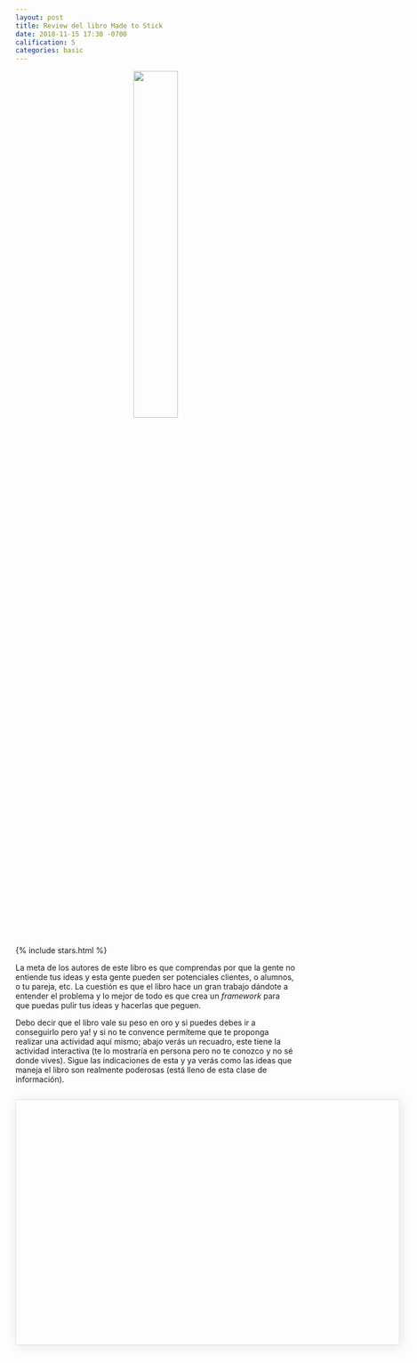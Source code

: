 ```yaml
---
layout: post
title: Review del libro Made to Stick
date: 2018-11-15 17:30 -0700
calification: 5
categories: basic
---
```

<style>
    #app{
        margin-top: 2em;
        margin-bottom:2em;
        width: 650px;
        min-height:420px;
        overflow:auto;
        padding: .7em 1.4em;
        border: 1px solid #e2e2e2;
        box-shadow: 2px 2px 20px rgba(0,0,0,.1);
        border-radius: 2px;
    }
    input {
        width: 400px;
        height: 25px;
        padding: 2px;
        margin-top: 1.5em;
        border-radius: 1px;
        border: 1px solid #e2e2e2;
    }
    button {
        width: 100px;
        height: 30px;
        padding: 2px;
        background-color: #6c5ce7;
        color: #000;
        border: none;
        border-radius: 1px;
    }
    #book_cover {
        text-align:center;
    }
</style>

<p id="book_cover">
    <a href="https://www.amazon.com/gp/product/1400064287/ref=as_li_tl?ie=UTF8&tag=tanoshii-20&camp=1789&creative=9325&linkCode=as2&creativeASIN=1400064287&linkId=f3876d9b4cc4ec55d1b6d00a6fa6b095" target="_blank">
        <img src="https://res.cloudinary.com/yipster/image/upload/v1542415084/Made-to-stick-830x1262_jwom4v.jpg" width="40%">
    </a>
</p>

{% include stars.html %}

La meta de los autores de este libro es que comprendas por que la gente no entiende tus ideas y esta gente pueden ser potenciales clientes, o alumnos, o tu pareja, etc. La cuestión es que el libro hace un gran trabajo dándote a entender el problema y lo mejor de todo es que crea un _framework_ para que puedas pulir tus ideas y hacerlas que peguen.

Debo decir que el libro vale su peso en oro y si puedes debes ir a conseguirlo pero ya! y si no te convence permíteme que te proponga realizar una actividad aquí mismo; abajo verás un recuadro, este tiene la actividad interactiva (te lo mostraría en persona pero no te conozco y no sé donde vives). Sigue las indicaciones de esta y ya verás como las ideas que maneja el libro son realmente poderosas (está lleno de esta clase de información).

<div id="app"></div>
<script src="https://www.gstatic.com/firebasejs/5.5.8/firebase.js"></script>
<script>
    let app = document.querySelector('#app')
    app.innerHTML = `
    <h2>¿Por qué tu idea no pega?</h2>
    <p>Con suerte y después de realizar esta actividad entenderás por qué tu idea no pega, y con esto quiero decir
    que comprenderás la razón por la que tus mensajes no son captados por tus potenciales clientes, o alumnos u amigos o cualquier audiencia en cualquier ámbito.
    </p>
    <p>
    Lo único que debes hacer es escuchar el siguiente audio, el cual contiene un fragmento de canción interpretada a base de golpecitos en una mesa, 
    y adivinar que canción es; no preguntes por qué, sólo házlo, más delante obtendrás respuestas.
    </p>
    <audio controls>
    <source src="https://res.cloudinary.com/yipster/video/upload/v1542420408/tapper_gltvim.mp3" type="audio/mpeg">
    Your browser does not support the audio element.
    </audio>
    <input type="text" name="song" id="song" placeholder="¿qué canción es?"/>
    <button name="song-button" id="verify-btn">verificar</button>
    `
</script>

<script>

    let button = document.querySelector('#verify-btn')
    let guess

    button.addEventListener('click',function(){
        guess = document.querySelector('#song').value
        if(guess === ''){
            alert('No has tratado de adivinar. \n !Vamos inténtalo!')
        }else {
            answer(guess)
        }
        
    })

    function answer(guess){
        let song = "himno de la alegría"
        if(guess.toLowerCase() === song){
             motive(true)
        }else {
            motive(false)
        }
        document.querySelector('#song').value = ''
    }

    function motive(solved){
        var title = '<h2>La respuesta</h2>'
        if(solved){
            let app = document.querySelector('#app')
            app.innerHTML = ''
            app.innerHTML = `
            ${title}
            <p>Wow, has adivinado! 😃</p>
            <p>Pero esto no es una prueba de habilidad mental, esto es una prueba para que veas que es lo que sienten tus clientes cuando escuchan tu idea (o mensaje).</p>

            <p>¿Cómo? no entendí</p>

            <p>Tu eres mi potencial cliente y el ritmo golpeteado en la mesa es mi mensaje o en otras palabras eso que has experimentado es lo que sucede cuando asumes que hay información que tu cliente sabe pero en realidad no es así y por tanto el mensaje que le envias le sonará como a tí te ha sonado el audio, a nada, a un montón de ruiditos aleatorios o a una idea que no pegará.</p>

            <p>El conocimiento que tienes se ha vuelto en tu contra y al no ser conciente de ello envías mensajes indescifrables; al yo ser la persona que realizaba los golpeteos con una canción en mente a mí me daba sentido que era el _himno de la alegría_ pero tu no sabías eso. Por tanto la canción en mi cabeza es el <b>onocimiento</b> que yo tengo y que creí tu tendrías al escuchar mis golpeteos.</p>
            <p>
            <a href="https://www.amazon.com/gp/product/1400064287/ref=as_li_tl?ie=UTF8&tag=tanoshii-20&camp=1789&creative=9325&linkCode=as2&creativeASIN=1400064287&linkId=f3876d9b4cc4ec55d1b6d00a6fa6b095" target="_blank">Ver el libro</a>
            </p>
            `

        }else {
            app.innerHTML = ''
            app.innerHTML = `
            ${title}
            <p>Nop, en realidad es el <b>himno de la alegría</b>. ¿Huh? 😧</p>
            
            <p>Acabas de experimentar lo que tus clientes (o quien sea) sienten cuando escuchan tus ideas, desconcierto; te acabas de poner en sus zapatos.</p>
            
            <p>¿Te parece que ese ruido sonaba como el himno de la alegría? 😖 ¡En lo absoluto!</p>

            <p>Esto es lo que sucede, tú eres mi potencial cliente y el ritmo golpeteado en la mesa es mi <b>mensaje</b> o en otras palabras eso que has experimentado es lo que le sucede a un potencial cliente cuando asumes que hay información debe saber pero en realidad no es así y por tanto el mensaje que le envias le sonará como a tí te ha sonado el audio, a nada, a un montón de ruiditos aleatorios o a una idea que no pegará.</p>

            <p>El conocimiento que tienes se ha vuelto en tu contra y al no ser conciente de ello envías mensajes indescifrables.</p>
            
            <p>Al yo ser la persona que realizaba los golpeteos con una canción en mente a mí me daba sentido que era el <b>himno de la alegría</b> pero tu no sabías eso. Por tanto la canción en mi cabeza es el __conocimiento__ que yo tengo y que creí tu tendrías al escuchar mis golpeteos.</p>
            <p>
                <a href="https://www.amazon.com/gp/product/1400064287/ref=as_li_tl?ie=UTF8&tag=tanoshii-20&camp=1789&creative=9325&linkCode=as2&creativeASIN=1400064287&linkId=f3876d9b4cc4ec55d1b6d00a6fa6b095" target="_blank">Ver el libro</a>
            </p>
            `
        }
    }

</script>